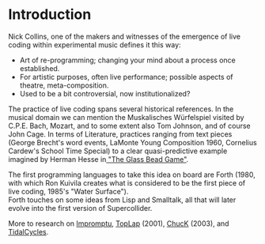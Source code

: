 # Introduction

Nick Collins, one of the makers and witnesses of the emergence of live coding within experimental music defines it this way:

* Art of re-programming; changing your mind about a process once established.
* For artistic purposes, often live performance; possible aspects of theatre, meta-composition.
* Used to be a bit controversial, now institutionalized?

&#x20;The practice of live coding spans several historical references. In the musical domain we can mention the Muskalisches Würfelspiel visited by C.P.E. Bach, Mozart, and to some extent also Tom Johnson, and of course John Cage. In terms of  Literature, practices ranging from text pieces (George Brecht's word events, LaMonte Young Composition 1960, Cornelius Cardew's School Time Special) to a clear quasi-predictive example imagined by Herman Hesse in[ "The Glass Bead Game"](https://en.wikipedia.org/wiki/The\_Glass\_Bead\_Game).

The first programming languages to take this idea on board are Forth (1980, with which Ron Kuivila creates what is considered to be the first piece of live coding, 1985's "Water Surface"). \
Forth touches on some ideas from Lisp and Smalltalk, all that will later evolve into the first version of Supercollider.&#x20;

More to research on  [Impromptu](http://impromptu.moso.com.au), [TopLap](https://toplap.org) (2001), [ChucK](http://chuck.cs.princeton.edu) (2003), and [TidalCycles](https://tidalcycles.org).

